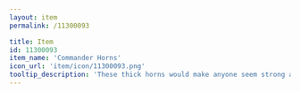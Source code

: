 ```yaml
---
layout: item
permalink: /11300093

title: Item
id: 11300093
item_name: 'Commander Horns'
icon_url: 'item/icon/11300093.png'
tooltip_description: 'These thick horns would make anyone seem strong and determined.'
---
```


